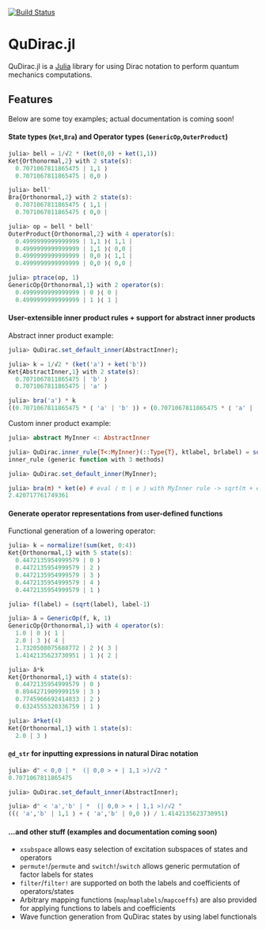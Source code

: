 [![Build Status](https://travis-ci.org/JuliaQuantum/QuDirac.jl.svg?branch=master)](https://travis-ci.org/JuliaQuantum/QuDirac.jl)
# QuDirac.jl

QuDirac.jl is a [Julia](http://julialang.org/) library for using Dirac notation to perform 
quantum mechanics computations. 

## Features

Below are some toy examples; actual documentation is coming soon! 

#### State types (`Ket`,`Bra`) and Operator types (`GenericOp`,`OuterProduct`)

```julia
julia> bell = 1/√2 * (ket(0,0) + ket(1,1))
Ket{Orthonormal,2} with 2 state(s):
  0.7071067811865475 | 1,1 ⟩
  0.7071067811865475 | 0,0 ⟩

julia> bell'
Bra{Orthonormal,2} with 2 state(s):
  0.7071067811865475 ⟨ 1,1 |
  0.7071067811865475 ⟨ 0,0 |

julia> op = bell * bell'
OuterProduct{Orthonormal,2} with 4 operator(s):
  0.4999999999999999 | 1,1 ⟩⟨ 1,1 |
  0.4999999999999999 | 1,1 ⟩⟨ 0,0 |
  0.4999999999999999 | 0,0 ⟩⟨ 1,1 |
  0.4999999999999999 | 0,0 ⟩⟨ 0,0 |

julia> ptrace(op, 1)
GenericOp{Orthonormal,1} with 2 operator(s):
  0.4999999999999999 | 0 ⟩⟨ 0 |
  0.4999999999999999 | 1 ⟩⟨ 1 |
```

#### User-extensible inner product rules + support for abstract inner products

Abstract inner product example:

```julia
julia> QuDirac.set_default_inner(AbstractInner);

julia> k = 1/√2 * (ket('a') + ket('b'))
Ket{AbstractInner,1} with 2 state(s):
  0.7071067811865475 | 'b' ⟩
  0.7071067811865475 | 'a' ⟩

julia> bra('a') * k
((0.7071067811865475 * ⟨ 'a' | 'b' ⟩) + (0.7071067811865475 * ⟨ 'a' | 'a' ⟩))
```

Custom inner product example:

```julia
julia> abstract MyInner <: AbstractInner

julia> QuDirac.inner_rule{T<:MyInner}(::Type{T}, ktlabel, brlabel) = sqrt(ktlabel[1]+brlabel[1])
inner_rule (generic function with 3 methods)

julia> QuDirac.set_default_inner(MyInner);

julia> bra(π) * ket(e) # eval ⟨ π | e ⟩ with MyInner rule -> sqrt(π + e)
2.420717761749361
```

#### Generate operator representations from user-defined functions

Functional generation of a lowering operator: 

```julia
julia> k = normalize!(sum(ket, 0:4))
Ket{Orthonormal,1} with 5 state(s):
  0.4472135954999579 | 0 ⟩
  0.4472135954999579 | 2 ⟩
  0.4472135954999579 | 3 ⟩
  0.4472135954999579 | 4 ⟩
  0.4472135954999579 | 1 ⟩

julia> f(label) = (sqrt(label), label-1)

julia> â = GenericOp(f, k, 1)
GenericOp{Orthonormal,1} with 4 operator(s):
  1.0 | 0 ⟩⟨ 1 |
  2.0 | 3 ⟩⟨ 4 |
  1.7320508075688772 | 2 ⟩⟨ 3 |
  1.4142135623730951 | 1 ⟩⟨ 2 |

julia> â*k
Ket{Orthonormal,1} with 4 state(s):
  0.4472135954999579 | 0 ⟩
  0.8944271909999159 | 3 ⟩
  0.7745966692414833 | 2 ⟩
  0.6324555320336759 | 1 ⟩

julia> â*ket(4)
Ket{Orthonormal,1} with 1 state(s):
  2.0 | 3 ⟩
```

#### `@d_str` for inputting expressions in natural Dirac notation

```julia
julia> d" < 0,0 | *  (| 0,0 > + | 1,1 >)/√2 "
0.7071067811865475

julia> QuDirac.set_default_inner(AbstractInner);

julia> d" < 'a','b' | *  (| 0,0 > + | 1,1 >)/√2 "
((⟨ 'a','b' | 1,1 ⟩ + ⟨ 'a','b' | 0,0 ⟩) / 1.4142135623730951)
```

#### ...and other stuff (examples and documentation coming soon)

- `xsubspace` allows easy selection of excitation subspaces of states and operators
- `permute!`/`permute` and `switch!`/`switch` allows generic permutation of factor labels for states
- `filter`/`filter!` are supported on both the labels and coefficients of operators/states
- Arbitrary mapping functions (`map`/`maplabels`/`mapcoeffs`) are also provided for applying functions to labels and coefficients
- Wave function generation from QuDirac states by using label functionals
